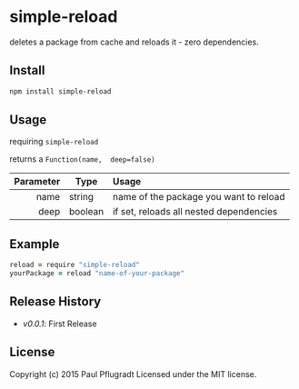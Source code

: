 # simple-reload

deletes a package from cache and reloads it - zero dependencies.

## Install

```sh
npm install simple-reload

```

## Usage
requiring `simple-reload`

returns a `Function(name,  deep=false)`

| Parameter | Type    | Usage                                   |
| --------: | ------- | :--------------------------------------|
| name      | string  | name of the package you want to reload  |
| deep      | boolean | if set, reloads all nested dependencies |

## Example
```coffee
reload = require "simple-reload"
yourPackage = reload "name-of-your-package"
```



## Release History

 - *v0.0.1*: First Release

## License
Copyright (c) 2015 Paul Pflugradt
Licensed under the MIT license.
